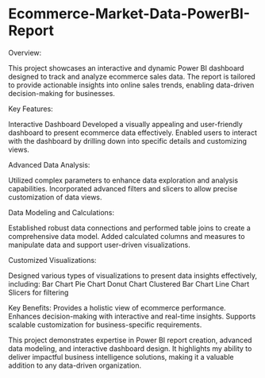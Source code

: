 # Ecommerce-Market-Data-PowerBI-Report

Overview:

This project showcases an interactive and dynamic Power BI dashboard designed to track and analyze ecommerce sales data. The report is tailored to provide actionable insights into online sales trends, enabling data-driven decision-making for businesses.

Key Features:

Interactive Dashboard
Developed a visually appealing and user-friendly dashboard to present ecommerce data effectively.
Enabled users to interact with the dashboard by drilling down into specific details and customizing views.

Advanced Data Analysis:

Utilized complex parameters to enhance data exploration and analysis capabilities.
Incorporated advanced filters and slicers to allow precise customization of data views.

Data Modeling and Calculations:

Established robust data connections and performed table joins to create a comprehensive data model.
Added calculated columns and measures to manipulate data and support user-driven visualizations.

Customized Visualizations:

Designed various types of visualizations to present data insights effectively,
including:
Bar Chart
Pie Chart
Donut Chart
Clustered Bar Chart
Line Chart
Slicers for filtering

Key Benefits:
Provides a holistic view of ecommerce performance.
Enhances decision-making with interactive and real-time insights.
Supports scalable customization for business-specific requirements.

This project demonstrates expertise in Power BI report creation, advanced data modeling, and interactive dashboard design. It highlights my ability to deliver impactful business intelligence solutions, making it a valuable addition to any data-driven organization.
